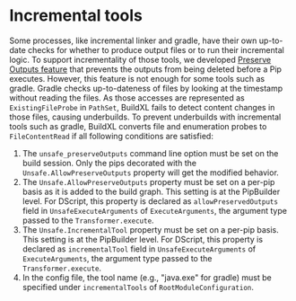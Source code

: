 # Incremental tools

Some processes, like incremental linker and gradle, have their own up-to-date checks for whether to produce output files or to run their incremental logic. To support incrementality of those tools, we developed [Preserve Outputs feature](/BuildXL/User-Guide/Advanced-Features/Preserving-outputs) that prevents the outputs from being deleted before a Pip executes. However, this feature is not enough for some tools such as gradle. Gradle checks up-to-dateness of files by looking at the timestamp without reading the files. As those accesses are represented as `ExistingFileProbe` in `PathSet`, BuildXL fails to detect content changes in those files, causing underbuilds. To prevent underbuilds with incremental tools such as gradle, BuildXL converts file and enumeration probes to `FileContentRead` if all following conditions are satisfied: 

1. The `unsafe_preserveOutputs` command line option must be set on the build session. Only the pips decorated with the `Unsafe.AllowPreserveOutputs` property will get the modified behavior.
1. The `Unsafe.AllowPreserveOutputs` property must be set on a per-pip basis as it is added to the build graph. This setting is at the PipBuilder level. For DScript, this property is declared as `allowPreservedOutputs` field in `UnsafeExecuteArguments` of `ExecuteArguments`, the argument type passed to the `Transformer.execute`.
1. The `Unsafe.IncrementalTool` property must be set on a per-pip basis. This setting is at the PipBuilder level. For DScript, this property is declared as `incrementalTool` field in `UnsafeExecuteArguments` of `ExecuteArguments`, the argument type passed to the `Transformer.execute`.
1. In the config file, the tool name (e.g., "java.exe" for gradle) must be specified under `incrementalTools` of `RootModuleConfiguration`. 

